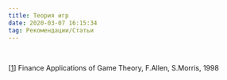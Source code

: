 ```yaml
---
title: Теория игр
date: 2020-03-07 16:15:34
tag: Рекомендации/Статьи
---
```


<br>

        
        
<p class="references">        
                  [<a href="http://www.smartquant.com/references/GameTheory/gametheory1.pdf">1</a>] Finance Applications of Game Theory, F.Allen, S.Morris, 1998
                  
</p>                  

